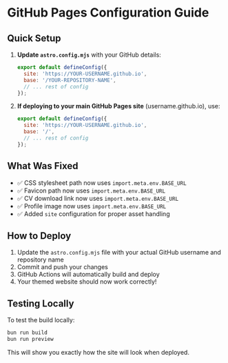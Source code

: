 # GitHub Pages Configuration Guide

## Quick Setup

1. **Update `astro.config.mjs`** with your GitHub details:
   ```js
   export default defineConfig({
     site: 'https://YOUR-USERNAME.github.io',
     base: '/YOUR-REPOSITORY-NAME',
     // ... rest of config
   });
   ```

2. **If deploying to your main GitHub Pages site** (username.github.io), use:
   ```js
   export default defineConfig({
     site: 'https://YOUR-USERNAME.github.io',
     base: '/',
     // ... rest of config
   });
   ```

## What Was Fixed

- ✅ CSS stylesheet path now uses `import.meta.env.BASE_URL`
- ✅ Favicon path now uses `import.meta.env.BASE_URL`
- ✅ CV download link now uses `import.meta.env.BASE_URL`
- ✅ Profile image now uses `import.meta.env.BASE_URL`
- ✅ Added `site` configuration for proper asset handling

## How to Deploy

1. Update the `astro.config.mjs` file with your actual GitHub username and repository name
2. Commit and push your changes
3. GitHub Actions will automatically build and deploy
4. Your themed website should now work correctly!

## Testing Locally

To test the build locally:
```bash
bun run build
bun run preview
```

This will show you exactly how the site will look when deployed.

